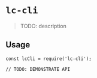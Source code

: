 # `lc-cli`

> TODO: description

## Usage

```
const lcCli = require('lc-cli');

// TODO: DEMONSTRATE API
```
